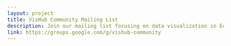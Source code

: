 ```yaml
---
layout: project
title: VisHub Community Mailing List
description: Join our mailing list focusing on data visualization in Edinburgh, Scotland, the UK and beyond. The group is open to everyone and aims to share news, events, discussions, jobs, etc.
link: https://groups.google.com/g/vishub-community
---
```

